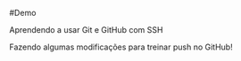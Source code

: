 #Demo

Aprendendo a usar Git e GitHub com SSH

Fazendo algumas modificações para treinar push no GitHub!
